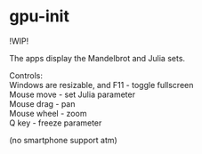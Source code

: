 # gpu-init

!WIP!

The apps display the Mandelbrot and Julia sets.

Controls:  
Windows are resizable, and F11 - toggle fullscreen  
Mouse move  - set Julia parameter  
Mouse drag  - pan  
Mouse wheel - zoom  
Q key - freeze parameter  

(no smartphone support atm)
